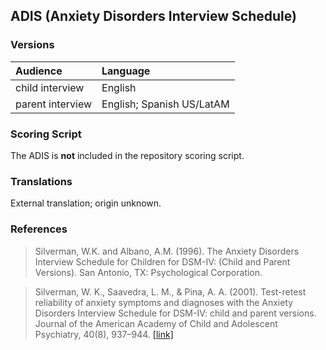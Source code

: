## ADIS (Anxiety Disorders Interview Schedule)

### Versions
| Audience | Language |
| :--  | :--  |
| child interview | English  |
| parent interview | English; Spanish US/LatAM |


### Scoring Script
The ADIS is **not** included in the repository scoring script.


### Translations
External translation; origin unknown.


### References
> Silverman, W.K. and Albano, A.M. (1996). The Anxiety Disorders Interview Schedule for Children for DSM-IV: (Child and Parent Versions). San Antonio, TX: Psychological Corporation.

> Silverman, W. K., Saavedra, L. M., & Pina, A. A. (2001). Test-retest reliability of anxiety symptoms and diagnoses with the Anxiety Disorders Interview Schedule for DSM-IV: child and parent versions. Journal of the American Academy of Child and Adolescent Psychiatry, 40(8), 937–944. [[link]](https://pubmed.ncbi.nlm.nih.gov/11501694/)







